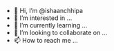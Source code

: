 - 👋 Hi, I’m @ishaanchhipa
- 👀 I’m interested in ...
- 🌱 I’m currently learning ...
- 💞️ I’m looking to collaborate on ...
- 📫 How to reach me ...

<!---
ishaanchhipa/ishaanchhipa is a ✨ special ✨ repository because its `README.md` (this file) appears on your GitHub profile.
You can click the Preview link to take a look at your changes.
--->
